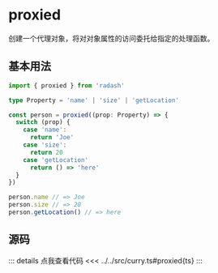 # proxied

创建一个代理对象，将对对象属性的访问委托给指定的处理函数。

## 基本用法

```ts
import { proxied } from 'radash'

type Property = 'name' | 'size' | 'getLocation'

const person = proxied((prop: Property) => {
  switch (prop) {
    case 'name':
      return 'Joe'
    case 'size':
      return 20
    case 'getLocation'
      return () => 'here'
  }
})

person.name // => Joe
person.size // => 20
person.getLocation() // => here
```

## 源码

::: details 点我查看代码
<<< ../../src/curry.ts#proxied{ts}
:::
